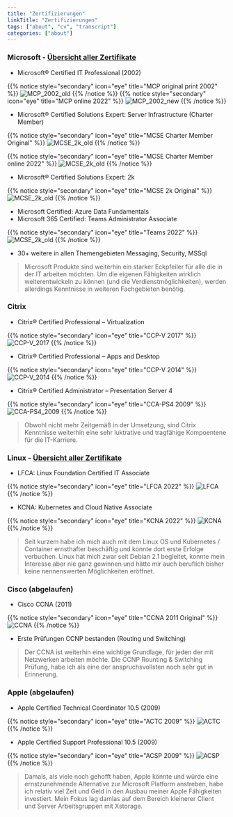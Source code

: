 ```yaml
---
title: "Zertifizierungen"
linkTitle: "Zertifizierungen"
tags: ["about", "cv", "transcript"]
categories: ["about"]
---
```


### Microsoft - [Übersicht aller Zertifikate](https://learn.microsoft.com/en-us/users/felixleven-3636/transcript/734gkak5jql5nk9)

* Microsoft® Certified IT Professional (2002)

{{% notice style="secondary" icon="eye" title="MCP original print 2002" %}}
![MCP_2002_old](/images/MCP_old.png?height=285px)
{{% /notice %}}
{{% notice style="secondary" icon="eye" title="MCP online 2022" %}}
![MCP_2002_new](/images/MCP_new.png?height=250px)
{{% /notice %}}

* Microsoft® Certified Solutions Expert: Server Infrastructure (Charter Member)

{{% notice style="secondary" icon="eye" title="MCSE Charter Member Original" %}}
![MCSE_2k_old](/images/MCSE_2013_Charter.png?height=250px)
{{% /notice %}}

{{% notice style="secondary" icon="eye" title="MCSE Charter Member online 2022" %}}
![MCSE_2k_old](/images/MCSE_2013_Charter_online.png?height=250px)
{{% /notice %}}

* Microsoft® Certified Solutions Expert: 2k

{{% notice style="secondary" icon="eye" title="MCSE 2k Original" %}}
![MCSE_2k_old](/images/MCSE_2k.png?height=250px)
{{% /notice %}}

* Microsoft Certified: Azure Data Fundamentals
* Microsoft 365 Certified: Teams Administrator Associate

{{% notice style="secondary" icon="eye" title="Teams 2022" %}}
![MCSE_2k_old](/images/Teams.png?height=250px)
{{% /notice %}}

* 30+ weitere in allen Themengebieten Messaging, Security, MSSql

> Microsoft Produkte sind weiterhin ein starker Eckpfeiler für alle die in der IT arbeiten möchten. Um die eigenen Fähigkeiten wirklich weiterentwickeln zu können (und die Verdienstmöglichkeiten), werden allerdings Kenntnisse in weiteren Fachgebieten benötig.

### Citrix

* Citrix® Certified Professional – Virtualization

{{% notice style="secondary" icon="eye" title="CCP-V 2017" %}}
![CCP-V_2017](/images/CCP-V_2017.png?height=250px)
{{% /notice %}}

* Citrix® Certified Professional – Apps and Desktop

{{% notice style="secondary" icon="eye" title="CCP-V 2014" %}}
![CCP-V_2014](/images/CCP-V_2014.png?height=250px)
{{% /notice %}}

* Citrix® Certified Administrator – Presentation Server 4

{{% notice style="secondary" icon="eye" title="CCA-PS4 2009" %}}
![CCA-PS4_2009](/images/CCA-PS4_2009.png?height=250px)
{{% /notice %}}

> Obwohl nicht mehr Zeitgemäß in der Umsetzung, sind Citrix Kenntnisse weiterhin eine sehr luktrative und tragfähige Kompoentene für die IT-Karriere.


### Linux - [Übersicht aller Zertifikate](https://openprofile.dev/profile/fleven)

* LFCA: Linux Foundation Certified IT Associate

{{% notice style="secondary" icon="eye" title="LFCA 2022" %}}
![LFCA](/images/LFCA.png?height=250px)
{{% /notice %}}

* KCNA: Kubernetes and Cloud Native Associate

{{% notice style="secondary" icon="eye" title="KCNA 2022" %}}
![KCNA](/images/KCNA.png?height=250px)
{{% /notice %}}

>Seit kurzem habe ich mich auch mit dem Linux OS und Kubernetes / Container ernsthafter beschäftig und konnte dort erste Erfolge verbuchen.
Linux hat mich zwar seit Debian 2.1 begleitet, konnte mein Interesse aber nie ganz gewinnen und hätte mir auch beruflich bisher keine nennenswerten Möglichkeiten eröffnet.


### Cisco (abgelaufen)

* Cisco CCNA (2011)

{{% notice style="secondary" icon="eye" title="CCNA 2011 Original" %}}
![CCNA](/images/CCNA_2011.png?height=250px)
{{% /notice %}}

* Erste Prüfungen CCNP bestanden (Routing und Switching)

> Der CCNA ist weiterhin eine wichtige Grundlage, für jeden der mit Netzwerken arbeiten möchte. Die CCNP Rounting & Switching Prüfung, habe ich als eine der anspruchsvollsten noch sehr gut in Erinnerung.


### Apple (abgelaufen)

* Apple Certified Technical Coordinator 10.5 (2009)

{{% notice style="secondary" icon="eye" title="ACTC 2009" %}}
![ACTC](/images/ACTC_2009.png?height=250px)
{{% /notice %}}

* Apple Certified Support Professional 10.5 (2009)

{{% notice style="secondary" icon="eye" title="ACSP 2009" %}}
![ACSP](/images/ACSP_2009.png?height=250px)
{{% /notice %}}

> Damals, als viele noch gehofft haben, Apple könnte und würde eine ernstzunehmende Alternative zur Microsoft Platform anstreben, habe ich relativ viel Zeit und Geld in den Ausbau meiner Apple Fähigkeiten investiert. Mein Fokus lag damlas auf dem Bereich kleinerer Client und Server Arbeitsgruppen mit Xstorage.
